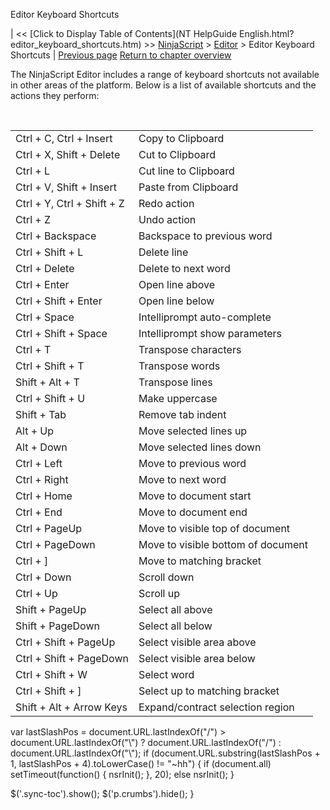 ﻿










 


Editor Keyboard Shortcuts







| &lt;&lt; [Click to Display Table of Contents](NT HelpGuide English.html?editor_keyboard_shortcuts.htm) &gt;&gt;
 [NinjaScript](ninjascript.htm) &gt; [Editor](editor.htm) &gt;
Editor Keyboard Shortcuts | [Previous page](visual_studio_debugging.htm)
[Return to chapter overview](editor.htm)










The NinjaScript Editor includes a range of keyboard shortcuts not available in other areas of the platform. Below is a list of available shortcuts and the actions they perform:


 




|  |  |
| --- | --- |
| Ctrl + C, Ctrl + Insert | Copy to Clipboard |
| Ctrl + X, Shift + Delete | Cut to Clipboard |
| Ctrl + L | Cut line to Clipboard |
| Ctrl + V, Shift + Insert | Paste from Clipboard |
| Ctrl + Y, Ctrl + Shift + Z | Redo action |
| Ctrl + Z | Undo action |
| Ctrl + Backspace | Backspace to previous word |
| Ctrl + Shift + L | Delete line |
| Ctrl + Delete | Delete to next word |
| Ctrl + Enter | Open line above |
| Ctrl + Shift + Enter | Open line below |
| Ctrl + Space | Intelliprompt auto-complete |
| Ctrl + Shift + Space | Intelliprompt show parameters |
| Ctrl + T | Transpose characters |
| Ctrl + Shift + T | Transpose words |
| Shift + Alt + T | Transpose lines |
| Ctrl + Shift + U | Make uppercase |
| Shift + Tab | Remove tab indent |
| Alt + Up | Move selected lines up |
| Alt + Down | Move selected lines down |
| Ctrl + Left | Move to previous word |
| Ctrl + Right | Move to next word |
| Ctrl + Home | Move to document start |
| Ctrl + End | Move to document end |
| Ctrl + PageUp | Move to visible top of document |
| Ctrl + PageDown | Move to visible bottom of document |
| Ctrl + ] | Move to matching bracket |
| Ctrl + Down | Scroll down |
| Ctrl + Up | Scroll up |
| Shift + PageUp | Select all above |
| Shift + PageDown | Select all below |
| Ctrl + Shift + PageUp | Select visible area above |
| Ctrl + Shift + PageDown | Select visible area below |
| Ctrl + Shift + W | Select word |
| Ctrl + Shift + ] | Select up to matching bracket |
| Shift + Alt + Arrow Keys | Expand/contract selection region |






 
 var lastSlashPos = document.URL.lastIndexOf("/") &gt; document.URL.lastIndexOf("\\") ? document.URL.lastIndexOf("/") : document.URL.lastIndexOf("\\");
 if (document.URL.substring(lastSlashPos + 1, lastSlashPos + 4).toLowerCase() != "~hh") {
 if (document.all) setTimeout(function() {
 nsrInit();
 }, 20);
 else nsrInit();
 }
 
 
 $('.sync-toc').show();
 $('p.crumbs').hide();
 }
 
 
 



